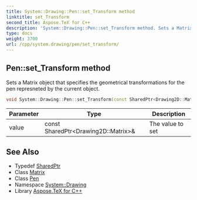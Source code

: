 ```yaml
---
title: System::Drawing::Pen::set_Transform method
linktitle: set_Transform
second_title: Aspose.TeX for C++
description: 'System::Drawing::Pen::set_Transform method. Sets a Matrix object that specifies the geometrical transformations for the pen represneted by the current object in C++.'
type: docs
weight: 3700
url: /cpp/system.drawing/pen/set_transform/
---
```

## Pen::set_Transform method


Sets a Matrix object that specifies the geometrical transformations for the pen represneted by the current object.

```cpp
void System::Drawing::Pen::set_Transform(const SharedPtr<Drawing2D::Matrix> &value)
```


| Parameter | Type | Description |
| --- | --- | --- |
| value | const SharedPtr\<Drawing2D::Matrix\>\& | The value to set |

## See Also

* Typedef [SharedPtr](../../../system/sharedptr/)
* Class [Matrix](../../../system.drawing.drawing2d/matrix/)
* Class [Pen](../)
* Namespace [System::Drawing](../../)
* Library [Aspose.TeX for C++](../../../)

